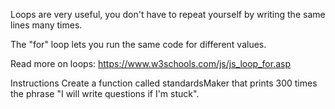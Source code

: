 Loops are very useful, you don't have to repeat yourself by writing the same lines many times. 

The "for" loop lets you run the same code for different values. 

Read more on loops: 
https://www.w3schools.com/js/js_loop_for.asp

Instructions
Create a function called standardsMaker that prints 300 times the phrase "I will write questions if I'm stuck".